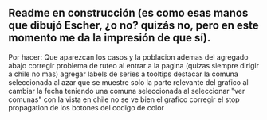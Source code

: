 ## Readme en construcción (es como esas manos que dibujó Escher, ¿o no? quizás no, pero en este momento me da la impresión de que sí).

Por hacer:
Que aparezcan los casos y la poblacion ademas del agregado abajo
corregir problema de ruteo al entrar a la pagina (quizas siempre dirigir a chile no mas)
agregar labels de series a tooltips
destacar la comuna seleccionada al azar
que se muestre solo la parte relevante del grafico al cambiar la fecha teniendo una comuna seleccionada
al seleccionar "ver comunas" con la vista en chile no se ve bien el grafico
corregir el stop propagation de los botones del codigo de color